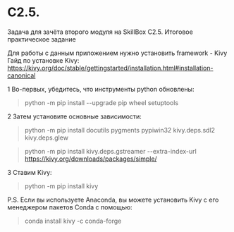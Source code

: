 # C2.5.

Задача для зачёта второго модуля на SkillBox C2.5. Итоговое практическое задание

Для работы с данным приложением нужно установить framework - Kivy
Гайд по установке Kivy:
https://kivy.org/doc/stable/gettingstarted/installation.html#installation-canonical


1 Во-первых, убедитесь, что инструменты python обновлены:

>python -m pip install --upgrade pip wheel setuptools



2 Затем установите основные зависимости:

>python -m pip install docutils pygments pypiwin32 kivy.deps.sdl2 kivy.deps.glew

>python -m pip install kivy.deps.gstreamer --extra-index-url https://kivy.org/downloads/packages/simple/

3 Ставим Kivy:
>python -m pip install kivy



P.S. Если вы используете Anaconda, вы можете установить Kivy с его менеджером пакетов Conda с помощью:

>conda install kivy -c conda-forge
